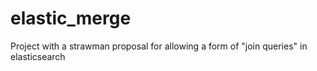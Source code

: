 # elastic_merge
Project with a strawman proposal for allowing a form of "join queries" in elasticsearch
